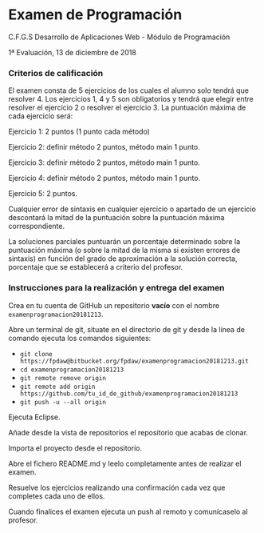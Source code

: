 # Examen de Programación

C.F.G.S Desarrollo de Aplicaciones Web - Módulo de Programación

1ª Evaluación, 13 de diciembre de 2018

### Criterios de calificación

El examen consta de 5 ejercicios de los cuales el alumno solo tendrá que resolver 4.
Los ejercicios 1, 4 y 5 son obligatorios y tendrá que elegir entre resolver el ejercicio
2 o resolver el ejercicio 3. La puntuación máxima de cada ejercicio será:

Ejercicio 1: 2 puntos (1 punto cada método)

Ejercicio 2: definir método 2 puntos, método main 1 punto.

Ejercicio 3: definir método 2 puntos, método main 1 punto.

Ejercicio 4: definir método 2 puntos, método main 1 punto.

Ejercicio 5: 2 puntos.

Cualquier error de sintaxis en cualquier ejercicio o apartado de un ejercicio descontará
la mitad de la puntuación sobre la puntuación máxima correspondiente.

La soluciones parciales puntuarán un porcentaje determinado sobre la puntuación máxima
(o sobre la mitad de la misma si existen errores de sintaxis) en función del grado de 
aproximación a la solución correcta, porcentaje que se establecerá a criterio del profesor.

### Instrucciones para la realización y entrega del examen

Crea en tu cuenta de GitHub un repositorio **vacío** con el nombre ``examenprogramacion20181213``.

Abre un terminal de git, situate en el directorio de git y desde la línea de comando ejecuta los comandos siguientes:

* ``git clone https://fpdaw@bitbucket.org/fpdaw/examenprogramacion20181213.git``
* ``cd examenprogramacion20181213``
* ``git remote remove origin``
* ``git remote add origin https://github.com/tu_id_de_github/examenprogramacion20181213``
* ``git push -u --all origin``

Ejecuta Eclipse.

Añade desde la vista de repositorios el repositorio que acabas de clonar.

Importa el proyecto desde el repositorio.

Abre el fichero README.md y leelo completamente antes de realizar el examen.

Resuelve los ejercicios realizando una confirmación cada vez que completes
cada uno de ellos.

Cuando finalices el examen ejecuta un push al remoto y comunícaselo al profesor.